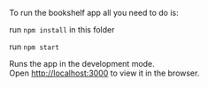 To run the bookshelf app all you need to do is:

run `npm install` in this folder

run `npm start`

Runs the app in the development mode.<br>
Open [http://localhost:3000](http://localhost:3000) to view it in the browser.
